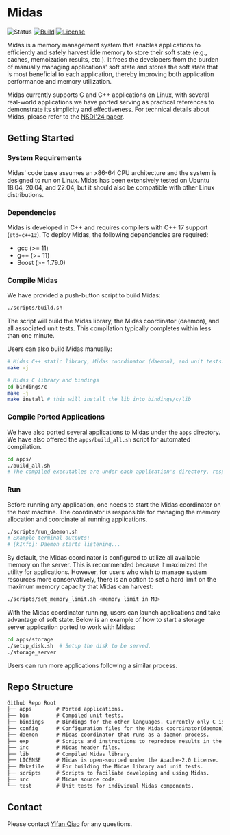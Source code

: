 # Midas
![Status](https://img.shields.io/badge/Version-Experimental-green.svg)
[![Build](https://github.com/ivanium/cachebank/actions/workflows/build.yml/badge.svg)](https://github.com/ivanium/cachebank/actions/workflows/build.yml)
[![License](https://img.shields.io/badge/License-Apache_2.0-blue.svg)](https://opensource.org/licenses/Apache-2.0)


Midas is a memory management system that enables applications to efficiently and safely harvest idle memory to store their soft state (e.g., caches, memoization results, etc.). It frees the developers from the burden of manually managing applications' soft state and stores the soft state that is most beneficial to each application, thereby improving both application performance and memory utilization.

Midas currently supports C and C++ applications on Linux, with several real-world applications we have ported serving as practical references to demonstrate its simplicity and effectiveness.
For technical details about Midas, please refer to the [NSDI'24 paper](https://www.usenix.org/conference/nsdi24/presentation/qiao).


## Getting Started

### System Requirements
Midas' code base assumes an x86-64 CPU architecture and the system is designed to run on Linux. Midas has been extensively tested on Ubuntu 18.04, 20.04, and 22.04, but it should also be compatible with other Linux distributions.

### Dependencies

Midas is developed in C++ and requires compilers with C++ 17 support (`std=c++1z`). To deploy Midas, the following dependencies are required:

* gcc (>= 11)
* g++ (>= 11)
* Boost (>= 1.79.0)

### Compile Midas
We have provided a push-button script to build Midas:
```bash
./scripts/build.sh
```
The script will build the Midas library, the Midas coordinator (daemon), and all associated unit tests. This compilation typically completes within less than one minute.

Users can also build Midas manually:
```bash
# Midas C++ static library, Midas coordinator (daemon), and unit tests.
make -j

# Midas C library and bindings
cd bindings/c
make -j
make install # this will install the lib into bindings/c/lib
```

### Compile Ported Applications
We have also ported several applications to Midas under the `apps` directory. We have also offered the `apps/build_all.sh` script for automated compilation.

```bash
cd apps/
./build_all.sh
# The compiled executables are under each application's directory, respectively.
```

### Run
Before running any application, one needs to start the Midas coordinator on the host machine. The coordinator is responsible for managing the memory allocation and coordinate all running applications.

```bash
./scripts/run_daemon.sh
# Example terminal outputs:
# [kInfo]: Daemon starts listening...
```
By default, the Midas coordinator is configured to utilize all available memory on the server. This is recommended because it maximized the utility for applications. However, for users who wish to manage system resources more conservatively, there is an option to set a hard limit on the maximum memory capacity that Midas can harvest:
```bash
./scripts/set_memory_limit.sh <memory limit in MB>
```

With the Midas coordinator running, users can launch applications and take advantage of soft state. Below is an example of how to start a storage server application ported to work with Midas:
```bash
cd apps/storage
./setup_disk.sh  # Setup the disk to be served.
./storage_server
```
Users can run more applications following a similar process.

## Repo Structure

```txt
Github Repo Root
├── apps        # Ported applications.
├── bin         # Compiled unit tests.
├── bindings    # Bindings for the other languages. Currently only C is supported.
├── config      # Configuration files for the Midas coordinator(daemon).
├── daemon      # Midas coordinator that runs as a daemon process.
├── exp         # Scripts and instructions to reproduce results in the paper.
├── inc         # Midas header files.
├── lib         # Compiled Midas library.
├── LICENSE     # Midas is open-sourced under the Apache-2.0 License.
├── Makefile    # For building the Midas library and unit tests.
├── scripts     # Scripts to faciliate developing and using Midas.
├── src         # Midas source code.
└── test        # Unit tests for individual Midas components.
```

## Contact
Please contact [Yifan Qiao](mailto:yifanqiao@g.ucla.edu) for any questions.